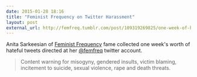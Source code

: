 ```yaml
---
date: 2015-01-28 18:16
title: "Feminist Frequency on Twitter Harassment"
layout: post
external_url: http://femfreq.tumblr.com/post/109319269825/one-week-of-harassment-on-twitter
---
```


Anita Sarkeesian of [Feminist Frequency][] fame collected one week's worth of hateful tweets directed at her [@femfreq][] twitter account.

>Content warning for misogyny, gendered insults, victim blaming, incitement to suicide, sexual violence, rape and death threats.


[Feminist Frequency]: http://www.feministfrequency.com/
[@femfreq]: https://twitter.com/femfreq
